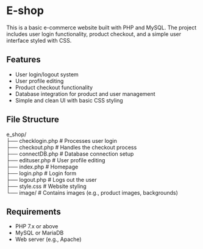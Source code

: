 # E-shop

This is a basic e-commerce website built with PHP and MySQL. The project includes user login functionality, product checkout, and a simple user interface styled with CSS.

## Features

- User login/logout system
- User profile editing
- Product checkout functionality
- Database integration for product and user management
- Simple and clean UI with basic CSS styling

## File Structure

e_shop/ <br/>
├── checklogin.php # Processes user login <br/>
├── checkout.php # Handles the checkout process <br/>
├── connectDB.php # Database connection setup <br/>
├── edituser.php # User profile editing <br/>
├── index.php # Homepage <br/>
├── login.php # Login form <br/>
├── logout.php # Logs out the user <br/>
├── style.css # Website styling <br/>
    └── image/ # Contains images (e.g., product images, backgrounds) <br/>

## Requirements

- PHP 7.x or above
- MySQL or MariaDB
- Web server (e.g., Apache)
